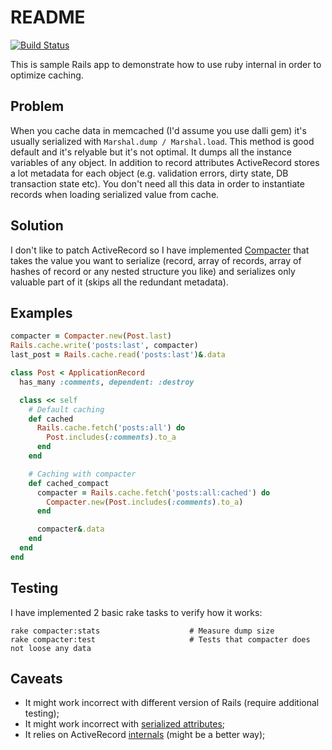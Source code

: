 # README

[![Build Status](https://travis-ci.org/rzaharenkov/blog_app.svg?branch=master)](https://travis-ci.org/rzaharenkov/blog_app)

This is sample Rails app to demonstrate how to use ruby internal in order to optimize caching.

## Problem

When you cache data in memcached (I'd assume you use dalli gem) it's usually serialized with `Marshal.dump / Marshal.load`. This method is good default and it's relyable but it's not optimal. It dumps all the instance variables of any object. In addition to record attributes ActiveRecord stores a lot metadata for each object (e.g. validation errors, dirty state, DB transaction state etc). You don't need all this data in order to instantiate records when loading serialized value from cache.

## Solution

I don't like to patch ActiveRecord so I have implemented [Compacter](lib/compacter.rb) that takes the value you want to serialize (record, array of records, array of hashes of record or any nested structure you like) and serializes only valuable part of it (skips all the redundant metadata).

## Examples

```ruby
compacter = Compacter.new(Post.last)
Rails.cache.write('posts:last', compacter)
last_post = Rails.cache.read('posts:last')&.data
```

```ruby
class Post < ApplicationRecord
  has_many :comments, dependent: :destroy

  class << self
    # Default caching
    def cached
      Rails.cache.fetch('posts:all') do
        Post.includes(:comments).to_a
      end
    end

    # Caching with compacter
    def cached_compact
      compacter = Rails.cache.fetch('posts:all:cached') do
        Compacter.new(Post.includes(:comments).to_a)
      end

      compacter&.data
    end
  end
end
```

## Testing

I have implemented 2 basic rake tasks to verify how it works:

```
rake compacter:stats                    # Measure dump size
rake compacter:test                     # Tests that compacter does not loose any data
```

## Caveats

- It might work incorrect with different version of Rails (require additional testing);
- It might work incorrect with [serialized attributes](https://api.rubyonrails.org/classes/ActiveRecord/AttributeMethods/Serialization/ClassMethods.html#method-i-serialize);
- It relies on ActiveRecord [internals](lib/compacter.rb#L151-L154) (might be a better way);

